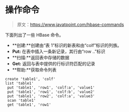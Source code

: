 # 操作命令

> 原文：<https://www.javatpoint.com/hbase-commands>

下面列出了一些 HBase 命令。

*   **创建:**创建由“表 1”标识的新表和由“colf”标识的列族。
*   **Put:** 在表中插入一条新记录，其行由“row ..”标识
*   **扫描:**返回表中存储的数据
*   **Get:** 返回与表中提供的行标识符匹配的记录
*   **帮助:**获取命令列表

```
create 'table1', 'colf'
list 'table1'
 put 'table1', 'row1', 'colf:a', 'value1'
 put 'table1', 'row1', 'colf:b', 'value2'
 put 'table1', 'row2', 'colf:a', 'value3'
 scan 'table1'
 get 'table1', 'row1'

```
